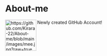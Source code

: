# About-me
Newly created GitHub Account!
<img align="left" width="100" height="100" src = "[mee.jpeg](https://github.com/Kirara-22/About-me/blob/main/images/mee.jpg?raw=true)" alt = "https://github.com/Kirara-22/About-me/blob/main/images/mee.jpg?raw=true">

